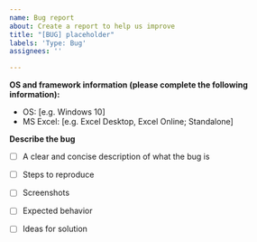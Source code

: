 ```yaml
---
name: Bug report
about: Create a report to help us improve
title: "[BUG] placeholder"
labels: 'Type: Bug'
assignees: ''

---
```


**OS and framework information (please complete the following information):**
 - OS: [e.g. Windows 10]
 - MS Excel: [e.g. Excel Desktop, Excel Online; Standalone]

**Describe the bug**
- [ ] A clear and concise description of what the bug is
- [ ] Steps to reproduce
- [ ] Screenshots
- [ ] Expected behavior
- [ ] Ideas for solution




